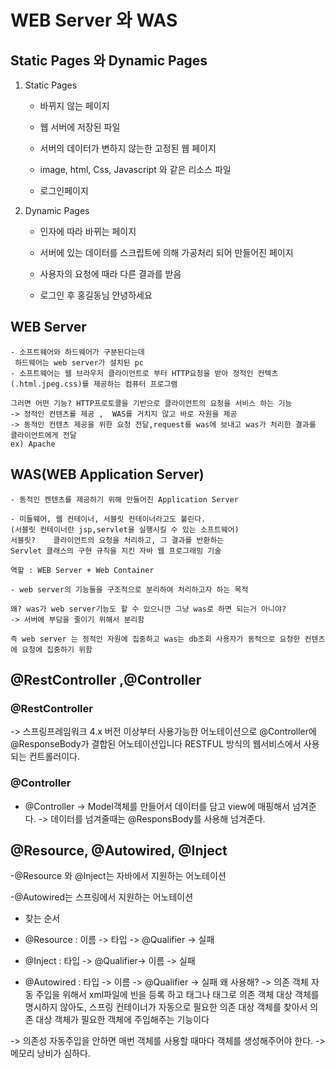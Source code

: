 # WEB Server 와  WAS

## Static Pages 와 Dynamic Pages

1. Static Pages
    
    - 바뀌지 않는 페이지

    - 웹 서버에 저장된 파일

    - 서버의 데이터가 변하지 않는한 고정된 웹 페이지

    - image, html, Css, Javascript 와 같은 리소스 파일

    - 로그인페이지

2. Dynamic Pages

    - 인자에 따라 바뀌는 페이지

    - 서버에 있는 데이터를 스크립트에 의해 가공처리 되어 만들어진 페이지

    - 사용자의 요청에 때라 다른 결과를 받음

    - 로그인 후 홍길동님 안녕하세요

## WEB Server

    - 소프트웨어와 하드웨어가 구분된다는데
     하드웨어는 web server가 설치된 pc
    - 소프트웨어는 웹 브라우저 클라이언트로 부터 HTTP요청을 받아 정적인 컨텍츠(.html.jpeg.css)를 제공하는 컴퓨터 프로그램

    그러면 어떤 기능? HTTP프로토콜을 기반으로 클라이언트의 요청을 서비스 하는 기능
    -> 정적인 컨텐츠를 제공 ,  WAS를 거치지 않고 바로 자원을 제공
    -> 동적인 컨텐츠 제공을 위한 요청 전달,request를 was에 보내고 was가 처리한 결과를 클라이언트에게 전달
    ex) Apache

## WAS(WEB Application Server)

    - 동적인 켄텐츠를 제공하기 위해 만들어진 Application Server
    
    - 미들웨어, 웹 컨테이너, 서블릿 컨테이너라고도 불린다.
    (서블릿 컨테이너란 jsp,servlet을 실행시킬 수 있는 소프트웨어)
    서블릿?    클라이언트의 요청을 처리하고, 그 결과를 반환하는 
    Servlet 클래스의 구현 규칙을 지킨 자바 웹 프로그래밍 기술

    역할 : WEB Server + Web Container

    - web server의 기능들을 구조적으로 분리하여 처리하고자 하는 목적

    왜? was가 web server기능도 할 수 있으니깐 그냥 was로 하면 되는거 아니야?
    -> 서버에 부담을 줄이기 위해서 분리함

    즉 web server 는 정적인 자원에 집중하고 was는 db조회 사용자가 동적으로 요청한 컨텐츠에 요청에 집중하기 위함

## @RestController ,@Controller

### @RestController
-> 스프링프레임워크 4.x 버전 이상부터 사용가능한 어노테이션으로 @Controller에 @ResponseBody가 결합된 어노테이션입니다
RESTFUL 방식의 웹서비스에서 사용되는 컨트롤러이다.


### @Controller 
- @Controller -> Model객체를 만들어서 데이터를 담고 view에 매핑해서 넘겨준다.
-> 데이터를 넘겨줄때는 @ResponsBody를 사용해 넘겨준다.


## @Resource, @Autowired, @Inject

-@Resource 와 @Inject는 자바에서 지원하는 어노테이션

-@Autowired는 스프링에서 지원하는 어노테이션

- 찾는 순서

- @Resource : 이름 -> 타입 -> @Qualifier -> 실패
- @Inject : 타입 -> @Qualifier-> 이름 -> 실패
- @Autowired : 타입 -> 이름 -> @Qualifier -> 실패
왜 사용해? -> 의존 객체 자동 주입을 위해서 
xml파일에 빈을 등록 하고  <constructor-arg ref=" "/>태그나 <property> 태그로 의존 객체 대상 객체를 명시하지 않아도, 스프링 컨테이너가 자동으로 필요한 의존 대상 객체를 찾아서 의존 대상 객체가 필요한 객체에 주입해주는 기능이다

-> 의존성 자동주입을 안하면 매번 객체를 사용할 때마다 객체를 생성해주어야 한다.
-> 메모리 낭비가 심하다.

